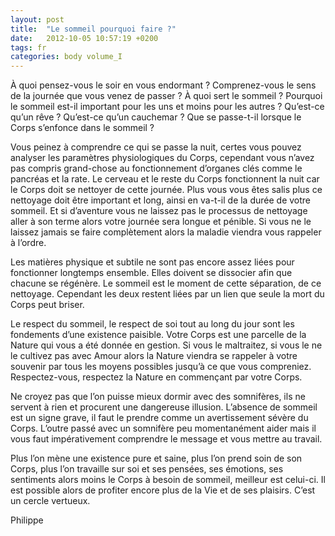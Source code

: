 ```yaml
---
layout: post
title:  "Le sommeil pourquoi faire ?"
date:   2012-10-05 10:57:19 +0200
tags: fr
categories: body volume_I
---
```

À quoi pensez-vous le soir en vous endormant ? Comprenez-vous le sens de la journée que vous venez de passer ? À quoi sert le sommeil ? Pourquoi le sommeil est-il important pour les uns et moins pour les autres ? Qu’est-ce qu’un rêve ? Qu’est-ce qu’un cauchemar ? Que se passe-t-il lorsque le Corps s’enfonce dans le sommeil ?

Vous peinez à comprendre ce qui se passe la nuit, certes vous pouvez analyser les paramètres physiologiques du Corps, cependant vous n’avez pas compris grand-chose au fonctionnement d’organes clés comme le pancréas et la rate. Le cerveau et le reste du Corps fonctionnent la nuit car le Corps doit se nettoyer de cette journée. Plus vous vous êtes salis plus ce nettoyage doit être important et long, ainsi en va-t-il de la durée de votre sommeil. Et si d’aventure vous ne laissez pas le processus de nettoyage aller à son terme alors votre journée sera longue et pénible. Si vous ne le laissez jamais se faire complètement alors la maladie viendra vous rappeler à l’ordre.

Les matières physique et subtile ne sont pas encore assez liées pour fonctionner longtemps ensemble. Elles doivent se dissocier afin que chacune se régénère. Le sommeil est le moment de cette séparation, de ce nettoyage. Cependant les deux restent liées par un lien que seule la mort du Corps peut briser.

Le respect du sommeil, le respect de soi tout au long du jour sont les fondements d’une existence paisible. Votre Corps est une parcelle de la Nature qui vous a été donnée en gestion. Si vous le maltraitez, si vous le ne le cultivez pas avec Amour alors la Nature viendra se rappeler à votre souvenir par tous les moyens possibles jusqu’à ce que vous compreniez. Respectez-vous, respectez la Nature en commençant par votre Corps.

Ne croyez pas que l’on puisse mieux dormir avec des somnifères, ils ne servent à rien et procurent une dangereuse illusion. L’absence de sommeil est un signe grave, il faut le prendre comme un avertissement sévère du Corps. L’outre passé avec un somnifère peu momentanément aider mais il vous faut impérativement comprendre le message et vous mettre au travail.

Plus l’on mène une existence pure et saine, plus l’on prend soin de son Corps, plus l’on travaille sur soi et ses pensées, ses émotions, ses sentiments alors moins le Corps à besoin de sommeil, meilleur est celui-ci. Il est possible alors de profiter encore plus de la Vie et de ses plaisirs. C’est un cercle vertueux.

Philippe

<!-- 
Ce(tte) œuvre est mise à disposition selon les termes de la Licence Creative Commons Attribution - Pas d’Utilisation Commerciale 4.0 International.
-->